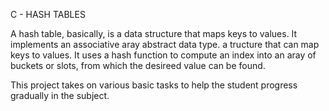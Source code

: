 C - HASH TABLES

A hash table, basically, is a data structure that maps keys to values. It 
implements an associative aray abstract data type. a tructure that can map keys 
to values. It uses a hash function to compute an index into an aray of buckets or 
slots, from which the desireed value can be found.

This project takes on various basic tasks to help the student progress gradually 
in the subject.

